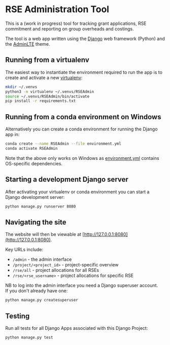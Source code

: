 # RSE Administration Tool

This is a (work in progress) tool for tracking grant applications, RSE commitment and reporting on group overheads and costings.

The tool is a web app written using the [Django][django] web framework (Python) 
and the [AdminLTE][adminlte2] theme.

## Running from a virtualenv

The easiest way to instantiate the environment required to run the app is to 
create and activate a new [virtualenv][virtualenv]:

```sh
mkdir ~/.venvs
python3 -m virtualenv ~/.venvs/RSEAdmin
source ~/.venvs/RSEAdmin/bin/activate
pip install -r requirements.txt
```

## Running from a conda environment on Windows

Alternatively you can create a conda environment for running the Django app in:

```sh
conda create --name RSEAdmin --file environment.yml
conda activate RSEAdmin
```

Note that the above only works on Windows as [environment.yml](environment.yml) contains OS-specific dependencies.
    
## Starting a development Django server

After activating your virtualenv or conda environment you can start a Django development server:

```sh
python manage.py runserver 8080
```

## Navigating the site
    
The website will then be viewable at [http://127.0.0.1:8080](http://127.0.0.1:8080).

Key URLs include:

* `/admin` - the admin interface
* `/project/<project_id>` - project-specific overview
* `/rse/all` - project allocations for all RSEs
* `/rse/<rse_username>` - project allocations for specific RSE

NB to log into the admin interface you need a Django superuser account.  
If you don't already have one:

```sh
python manage.py createsuperuser
```

## Testing

Run all tests for all Django Apps associated with this Django Project:

```sh
python manage.py test
```

[adminlte2]: https://django-adminlte2.readthedocs.io/en/latest/ 
[conda]: https://docs.conda.io/en/latest/
[django]: https://www.djangoproject.com/
[virtualenv]: https://virtualenv.pypa.io/en/latest/
